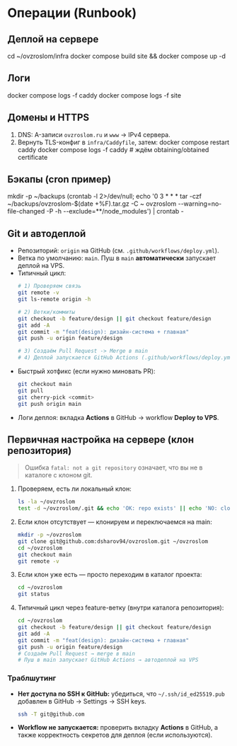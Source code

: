 # Операции (Runbook)

## Деплой на сервере
cd ~/ovzroslom/infra
docker compose build site && docker compose up -d

## Логи
docker compose logs -f caddy
docker compose logs -f site

## Домены и HTTPS
1) DNS: A-записи `ovzroslom.ru` и `www` → IPv4 сервера.
2) Вернуть TLS-конфиг в `infra/Caddyfile`, затем:
docker compose restart caddy
docker compose logs -f caddy   # ждём obtaining/obtained certificate

## Бэкапы (cron пример)
mkdir -p ~/backups
(crontab -l 2>/dev/null; echo '0 3 * * * tar -czf ~/backups/ovzroslom-$(date +\%F).tar.gz -C ~ ovzroslom --warning=no-file-changed -P -h --exclude=**/node_modules') | crontab -


## Git и автодеплой
- Репозиторий: `origin` на GitHub (см. `.github/workflows/deploy.yml`).
- Ветка по умолчанию: `main`. Пуш в `main` **автоматически** запускает деплой на VPS.
- Типичный цикл:
  ```bash
  # 1) Проверяем связь
  git remote -v
  git ls-remote origin -h

  # 2) Ветки/коммиты
  git checkout -b feature/design || git checkout feature/design
  git add -A
  git commit -m "feat(design): дизайн-система + главная"
  git push -u origin feature/design

  # 3) Создаём Pull Request -> Merge в main
  # 4) Деплой запускается GitHub Actions (.github/workflows/deploy.yml)
  ```
- Быстрый хотфикс (если нужно миновать PR):
  ```bash
  git checkout main
  git pull
  git cherry-pick <commit>
  git push origin main
  ```
- Логи деплоя: вкладка **Actions** в GitHub → workflow **Deploy to VPS**.


## Первичная настройка на сервере (клон репозитория)
> Ошибка `fatal: not a git repository` означает, что вы не в каталоге с клоном git.

1. Проверяем, есть ли локальный клон:
   ```bash
   ls -la ~/ovzroslom
   test -d ~/ovzroslom/.git && echo 'OK: repo exists' || echo 'NO: clone needed'
   ```

2. Если клон отсутствует — клонируем и переключаемся на main:
   ```bash
   mkdir -p ~/ovzroslom
   git clone git@github.com:dsharov94/ovzroslom.git ~/ovzroslom
   cd ~/ovzroslom
   git checkout main
   git remote -v
   ```

3. Если клон уже есть — просто переходим в каталог проекта:
   ```bash
   cd ~/ovzroslom
   git status
   ```

4. Типичный цикл через feature-ветку (внутри каталога репозитория):
   ```bash
   cd ~/ovzroslom
   git checkout -b feature/design || git checkout feature/design
   git add -A
   git commit -m "feat(design): дизайн-система + главная"
   git push -u origin feature/design
   # Создаём Pull Request → merge в main
   # Пуш в main запускает GitHub Actions → автодеплой на VPS
   ```

### Траблшутинг
- **Нет доступа по SSH к GitHub:** убедиться, что `~/.ssh/id_ed25519.pub` добавлен в GitHub → Settings → SSH keys.
  ```bash
  ssh -T git@github.com
  ```
- **Workflow не запускается:** проверить вкладку **Actions** в GitHub, а также корректность секретов для деплоя (если используются).
